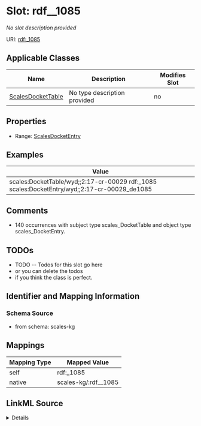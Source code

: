

# Slot: rdf__1085


_No slot description provided_





URI: [rdf:_1085](http://www.w3.org/1999/02/22-rdf-syntax-ns#_1085)



<!-- no inheritance hierarchy -->





## Applicable Classes

| Name | Description | Modifies Slot |
| --- | --- | --- |
| [ScalesDocketTable](../classes/ScalesDocketTable.md) | No type description provided |  no  |







## Properties

* Range: [ScalesDocketEntry](../classes/ScalesDocketEntry.md)






## Examples

| Value |
| --- |
| scales:DocketTable/wyd;;2:17-cr-00029 rdf:_1085 scales:DocketEntry/wyd;;2:17-cr-00029_de1085 |

## Comments

* 140 occurrences with subject type scales_DocketTable and object type scales_DocketEntry.

## TODOs

* TODO -- Todos for this slot go here
* or you can delete the todos
* if you think the class is perfect.

## Identifier and Mapping Information







### Schema Source


* from schema: scales-kg




## Mappings

| Mapping Type | Mapped Value |
| ---  | ---  |
| self | rdf:_1085 |
| native | scales-kg/:rdf__1085 |




## LinkML Source

<details>
```yaml
name: rdf__1085
description: No slot description provided
todos:
- TODO -- Todos for this slot go here
- or you can delete the todos
- if you think the class is perfect.
comments:
- 140 occurrences with subject type scales_DocketTable and object type scales_DocketEntry.
examples:
- value: scales:DocketTable/wyd;;2:17-cr-00029 rdf:_1085 scales:DocketEntry/wyd;;2:17-cr-00029_de1085
from_schema: scales-kg
rank: 1000
slot_uri: rdf:_1085
alias: rdf__1085
domain_of:
- scales_DocketTable
range: scales_DocketEntry

```
</details>